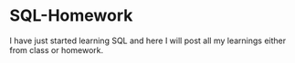 # SQL-Homework
I have just started learning SQL and here I will post all my learnings either from class or homework. 

